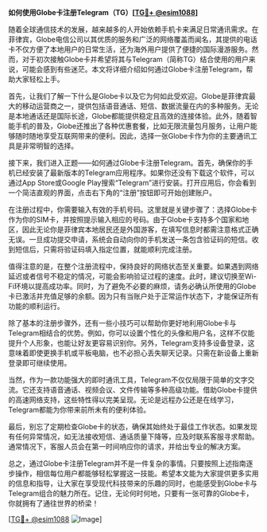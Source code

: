 **如何使用Globe卡注册Telegram（TG）[[TG💪+ @esim1088](https://t.me/s/esim1088)]**

随着全球通信技术的发展，越来越多的人开始依赖手机卡来满足日常通讯需求。在菲律宾，Globe电信公司以其优质的服务和广泛的网络覆盖而闻名，其提供的电话卡不仅方便了本地用户的日常生活，还为海外用户提供了便捷的国际漫游服务。然而，对于初次接触Globe卡并希望将其与Telegram（简称TG）结合使用的用户来说，可能会感到有些迷茫。本文将详细介绍如何通过Globe卡注册Telegram，帮助大家轻松上手。

首先，让我们了解一下什么是Globe卡以及它为何如此受欢迎。Globe是菲律宾最大的移动运营商之一，提供包括语音通话、短信、数据流量在内的多种服务。无论是本地通话还是国际长途，Globe都能提供稳定且高效的连接体验。此外，随着智能手机的普及，Globe还推出了各种优惠套餐，比如无限流量包月服务，让用户能够随时随地享受互联网带来的便利。因此，选择一张Globe卡作为你的主要通讯工具是非常明智的选择。

接下来，我们进入正题——如何通过Globe卡注册Telegram。首先，确保你的手机已经安装了最新版本的Telegram应用程序。如果你还没有下载这个软件，可以通过App Store或Google Play搜索“Telegram”进行安装。打开应用后，你会看到一个简洁直观的界面，点击右下角的“注册”按钮即可开始创建账户。

在注册过程中，你需要输入有效的手机号码。这里就是关键步骤了：选择Globe卡作为你的SIM卡，并按照提示输入相应的号码。由于Globe卡支持多个国家和地区，因此无论你是菲律宾本地居民还是外国游客，在填写信息时都需注意格式正确无误。一旦成功提交申请，系统会自动向你的手机发送一条包含验证码的短信。收到短信后，只需将验证码填入指定位置，就能顺利完成注册。

值得注意的是，在整个注册流程中，保持良好的网络状态至关重要。如果遇到网络延迟或者信号不稳定的情况，可能会影响验证过程的速度。此时，建议切换至Wi-Fi环境以提高成功率。同时，为了避免不必要的麻烦，请务必确认所使用的Globe卡已激活并充值足够的余额。因为只有当账户处于正常运作状态下，才能保证所有功能的顺利运行。

除了基本的注册步骤外，还有一些小技巧可以帮助你更好地利用Globe卡与Telegram相结合的优势。例如，你可以设置个性化的头像和用户名，这样不仅能提升个人形象，也能让好友更容易识别你。另外，Telegram支持多设备登录，这意味着即使更换手机或平板电脑，也不必担心丢失聊天记录。只需在新设备上重新登录即可继续使用。

当然，作为一款功能强大的即时通讯工具，Telegram不仅仅局限于简单的文字交流。它还支持语音通话、视频会议、文件传输等多种高级功能。借助Globe卡提供的高速网络支持，这些特性得以完美呈现。无论是远程办公还是在线学习，Telegram都能为你带来前所未有的便利体验。

最后，别忘了定期检查Globe卡的状态，确保其始终处于最佳工作状态。如果发现有任何异常情况，如无法接收短信、通话质量下降等，应及时联系客服寻求帮助。通常情况下，客服人员会在第一时间响应你的请求，并给出专业的解决方案。

总之，通过Globe卡注册Telegram并不是一件复杂的事情。只要按照上述指南逐步操作，相信每位用户都能够轻松掌握这一技能。希望本文能为大家提供更多实用的信息和指导，让大家在享受现代科技带来的乐趣的同时，也能感受到Globe卡与Telegram组合的魅力所在。记住，无论何时何地，只要有一张可靠的Globe卡，你就拥有了通往世界的桥梁！

[[TG💪+ @esim1088](https://t.me/s/esim1088) ![Image](https://i.postimg.cc/4NQfJmqS/Snipaste-2025-05-13-00-14-12.png)]